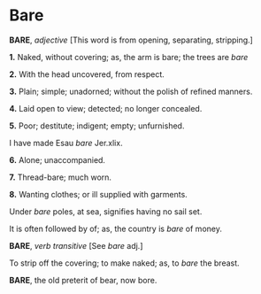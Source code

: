 # Bare

**BARE**, _adjective_ \[This word is from opening, separating, stripping.\]

**1.** Naked, without covering; as, the arm is bare; the trees are _bare_

**2.** With the head uncovered, from respect.

**3.** Plain; simple; unadorned; without the polish of refined manners.

**4.** Laid open to view; detected; no longer concealed.

**5.** Poor; destitute; indigent; empty; unfurnished.

I have made Esau _bare_ Jer.xlix.

**6.** Alone; unaccompanied.

**7.** Thread-bare; much worn.

**8.** Wanting clothes; or ill supplied with garments.

Under _bare_ poles, at sea, signifies having no sail set.

It is often followed by of; as, the country is _bare_ of money.

**BARE**, _verb transitive_ \[See _bare_ adj.\]

To strip off the covering; to make naked; as, to _bare_ the breast.

**BARE**, the old preterit of bear, now bore.